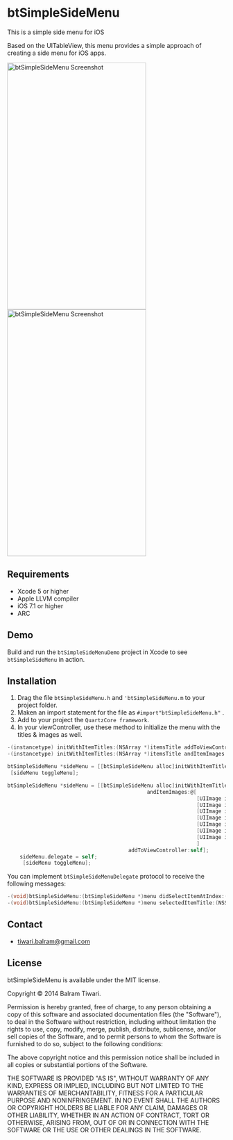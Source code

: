 btSimpleSideMenu
================

This is a simple side menu for iOS

Based on the UITableView, this menu provides a simple approach of creating a side menu for iOS apps.

<img src="https://github.com/balram3429/btSimpleSideMenu/blob/master/btSimpleSideMenuDemo/raw/screen1.jpg" alt="btSimpleSideMenu Screenshot" width="320" height="568" />
 <img src="https://github.com/balram3429/btSimpleSideMenu/blob/master/btSimpleSideMenuDemo/raw/screen2.jpg" alt="btSimpleSideMenu Screenshot" width="320" height="568" />

## Requirements
* Xcode 5 or higher
* Apple LLVM compiler
* iOS 7.1 or higher
* ARC

## Demo
Build and run the `btSimpleSideMenuDemo` project in Xcode to see `btSimpleSideMenu` in action.

## Installation
  1. Drag the file `btSimpleSideMenu.h` and `'btSimpleSideMenu.m` to your project folder.
  2. Maken an import statement for the file as `#import"btSimpleSideMenu.h"` .
  3. Add to your project the `QuartzCore framework`.
  4. In your viewController, use these method to initialize the menu with the titles & images as well.

```objective-c
-(instancetype) initWithItemTitles:(NSArray *)itemsTitle addToViewController:(id)sender;
-(instancetype) initWithItemTitles:(NSArray *)itemsTitle andItemImages:(NSArray *)itemsImage addToViewController:(UIViewController *)sender;
```

  
```objective-c
btSimpleSideMenu *sideMenu = [[btSimpleSideMenu alloc]initWithItemTitles:@[@"One", @"Two", @"Three", @"Four",@"Five", @"Six", @"Seven"] addToViewController:self];
 [sideMenu toggleMenu];
```

```objective-c
btSimpleSideMenu *sideMenu = [[btSimpleSideMenu alloc]initWithItemTitles:@[@"One", @"Two", @"Three", @"Four",@"Five", @"Six", @"Seven"]
                                             andItemImages:@[
                                                             [UIImage imageNamed:@"icon1.jpeg"],
                                                             [UIImage imageNamed:@"icon2.jpeg"],
                                                             [UIImage imageNamed:@"icon3.jpeg"],
                                                             [UIImage imageNamed:@"icon4.jpeg"],
                                                             [UIImage imageNamed:@"icon5.jpeg"],
                                                             [UIImage imageNamed:@"icon6.jpeg"],
                                                             [UIImage imageNamed:@"icon7.jpeg"]
                                                             ]
                                       addToViewController:self];
    sideMenu.delegate = self;
     [sideMenu toggleMenu];
```
You can implement `btSimpleSideMenuDelegate` protocol to receive the following messages:

```objective-c
-(void)btSimpleSideMenu:(btSimpleSideMenu *)menu didSelectItemAtIndex:(NSInteger)index;
-(void)btSimpleSideMenu:(btSimpleSideMenu *)menu selectedItemTitle:(NSString *)title;
```

## Contact

- tiwari.balram@gmail.com

## License

btSimpleSideMenu is available under the MIT license.

Copyright © 2014 Balram Tiwari.

Permission is hereby granted, free of charge, to any person obtaining a copy of this software and associated documentation files (the "Software"), to deal in the Software without restriction, including without limitation the rights to use, copy, modify, merge, publish, distribute, sublicense, and/or sell copies of the Software, and to permit persons to whom the Software is furnished to do so, subject to the following conditions:

The above copyright notice and this permission notice shall be included in all copies or substantial portions of the Software.

THE SOFTWARE IS PROVIDED "AS IS", WITHOUT WARRANTY OF ANY KIND, EXPRESS OR IMPLIED, INCLUDING BUT NOT LIMITED TO THE WARRANTIES OF MERCHANTABILITY, FITNESS FOR A PARTICULAR PURPOSE AND NONINFRINGEMENT. IN NO EVENT SHALL THE AUTHORS OR COPYRIGHT HOLDERS BE LIABLE FOR ANY CLAIM, DAMAGES OR OTHER LIABILITY, WHETHER IN AN ACTION OF CONTRACT, TORT OR OTHERWISE, ARISING FROM, OUT OF OR IN CONNECTION WITH THE SOFTWARE OR THE USE OR OTHER DEALINGS IN THE SOFTWARE.

